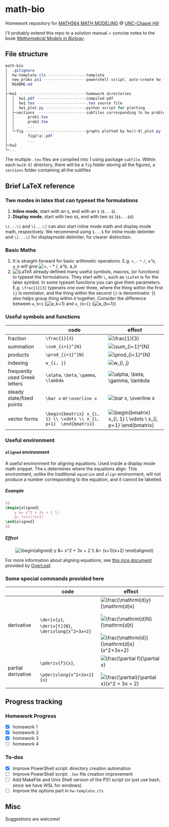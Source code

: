 # math-bio

Homework repository for [MATH564 MATH MODELING](https://www.coursicle.com/unc/courses/MATH/564/) @ [UNC-Chapel Hill](https://www.unc.edu/)

I'll probably extend this repo to a solution manual + concise notes to the book _[Mathematical Models in Biology](https://epubs.siam.org/doi/book/10.1137/1.9780898719147?mobileUi=0%27)_.

## File structure

```PowerShell
math-bio
│  .gitignore
│  hw-template.cls -----------------template
│  new_probs.ps1 -------------------powershell script, auto-create hw folder
│  README.md
│
├─hw1 ------------------------------homework directories
│  │  hw1.pdf ----------------------compiled pdf
│  │  hw1.tex ----------------------.tex source file
│  │  hw1_plot.py ------------------python script for plotting
│  ├─sections ----------------------subfiles corresponding to hw problems
│  │      prob1.tex
│  │      prob2.tex
│  │      ...
│  └─fig ---------------------------graphs plotted by hw[0-9]_plot.py
│         fig2(a).pdf
│         ...
├─hw2
└─...
```

The multiple `.tex` files are compiled into 1 using package `subfile`.
Within each `hw[0-9]` directory, there will be a `fig` folder storing all the figures,
a `sections` folder containing all the subfiles

## Brief LaTeX reference

### Two modes in latex that can typeset the formulations

1. **Inline mode**, start with an `$`, end with an `$` (`$...$`).
2. **Display mode**, start with two `$$`, end with two `$$` (`$$...$$`)

 `\(...\)` and `\[...\]` can also start inline mode math and display mode math, respectively. We recommend using `$...$` for inline mode delimiter and `\[...\]` for displaymode delimiter, for clearer distinction.

### Basic Maths

1. It is straight-forward for basic arithmetic operations. E.g. `+`, `-` `*` `/`, `a^b`, `a_b` will give ![+, - * /, a^b, a_b](https://render.githubusercontent.com/render/math?math=%2B%2C%20-%20*%20%2F%2C%20a%5Eb%2C%20a_b)
2. ![\LaTeX](https://render.githubusercontent.com/render/math?math=%5CLaTeX) already defined many useful symbols, macros, (or functions) to typeset the formulations. They start with `\`, such as `\LaTeX` is for the latex symbol. In some typeset functions you can give them parameters. E.g. `\frac{1}{3}` typesets one over three, where the thing within the first `{}` is nominator, and the thing within the second `{}` is denominator. {} also helps group thing within it together. Consider the difference between `a_b+1` (![a_b+1](https://render.githubusercontent.com/render/math?math=a_b%2B1)) and `a_{b+1}` (![a_{b+1}](https://render.githubusercontent.com/render/math?math=a_%7Bb%2B1%7D))

### Useful symbols and functions

|| code | effect |
| --- | --- | --- |
| fraction | `\frac{1}{3}` | ![\frac{1}{3}](https://render.githubusercontent.com/render/math?math=%5Cfrac%7B1%7D%7B3%7D) |
| summation | `\sum_{i=1}^{N}` | ![\sum_{i=1}^{N}](https://render.githubusercontent.com/render/math?math=%5Csum_%7Bi%3D1%7D%5E%7BN%7D) |
| products | `\prod_{i=1}^{N}` | ![\prod_{i=1}^{N}](https://render.githubusercontent.com/render/math?math=%5Cprod_%7Bi%3D1%7D%5E%7BN%7D) |
| indexing | `w_{i, j}` | ![w_{i, j}](https://render.githubusercontent.com/render/math?math=w_%7Bi%2C%20j%7D) |
| frequently used Greek letters | `\alpha`, `\beta`, `\gamma`, `\lambda` | ![\alpha, \beta, \gamma, \lambda](https://render.githubusercontent.com/render/math?math=%5Calpha%2C%20%5Cbeta%2C%20%5Cgamma%2C%20%5Clambda) |
| steady state/fixed points | `\bar x` or `\overline x` | ![\bar x, \overline x](https://render.githubusercontent.com/render/math?math=%5Cbar%20x%2C%20%5Coverline%20x)|
| vector forms| `\begin{bmatrix} x_{i, 1} \\ \vdots \\ x_{i, p+1}  \end{bmatrix}` | ![\begin{bmatrix} x_{i, 1} \\ \vdots \\ x_{i, p+1} \end{bmatrix}](https://render.githubusercontent.com/render/math?math=%5Cbegin%7Bbmatrix%7D%20x_%7Bi%2C%201%7D%20%5C%5C%20%5Cvdots%20%5C%5C%20x_%7Bi%2C%20p%2B1%7D%20%5Cend%7Bbmatrix%7D) |

### Useful environment

#### `aligned` environment

A useful environment for aligning equations. Used inside a display mode math snippet. The `&` determines where the equations align. This environment, unlike
the traditional `equation` and `align` environment, will not produce a number
corresponding to the equation, and it cannot be labelled.

##### Example

```latex
$$
\begin{aligned}
    y &= x^2 + 3x + 2 \\
    &= (x+1)(x+2)
\end{aligned}
$$
```

##### Effect

<div align="center">
<img alt="\begin{aligned} y &= x^2 + 3x + 2 \\   &= (x+1)(x+2) \end{aligned}" src="https://render.githubusercontent.com/render/math?math=%5Cbegin%7Baligned%7D%20y%20%26%3D%20x%5E2%20%2B%203x%20%2B%202%20%5C%5C%20%20%20%26%3D%20(x%2B1)(x%2B2)%20%5Cend%7Baligned%7D%20">
</div>

For more information about aligning equations, see [this nice document](https://www.overleaf.com/learn/latex/Aligning_equations_with_amsmath) provided by [OverLeaf](https://www.overleaf.com/).

### Some special commands provided here

|| code | effect |
| --- | --- | --- |
| derivative| `\deriv{y}`, <br> `\deriv[t]{N}`, <br>`\derivlong{x^2+3x+2}` | ![\frac{\mathrm{d}y}{\mathrm{d}x}](https://render.githubusercontent.com/render/math?math=%5Cfrac%7B%5Cmathrm%7Bd%7Dy%7D%7B%5Cmathrm%7Bd%7Dx%7D),<br>![\frac{\mathrm{d}N}{\mathrm{d}t}](https://render.githubusercontent.com/render/math?math=%5Cfrac%7B%5Cmathrm%7Bd%7DN%7D%7B%5Cmathrm%7Bd%7Dt%7D),<br>![\frac{\mathrm{d}}{\mathrm{d}x}(x^2+3x+2)](https://render.githubusercontent.com/render/math?math=%5Cfrac%7B%5Cmathrm%7Bd%7D%7D%7B%5Cmathrm%7Bd%7Dx%7D(x%5E2%2B3x%2B2)) |
| partial derivative | `\pderiv{f}{x}`, <br><br>`\pderivlong{x^2+3x+2}{x}`| ![\frac{\partial f}{\partial x}](https://render.githubusercontent.com/render/math?math=%5Cfrac%7B%5Cpartial%20f%7D%7B%5Cpartial%20x%7D), <br>![\frac{\partial}{\partial x}(x^2 + 3x + 2)](https://render.githubusercontent.com/render/math?math=%5Cfrac%7B%5Cpartial%7D%7B%5Cpartial%20x%7D(x%5E2%20%2B%203x%20%2B%202))|

## Progress tracking

### Homework Progress

- [x] homework 1
- [x] homework 2
- [x] homework 3
- [ ] homework 4

### To-dos

- [x] Improve PowerShell script: directory creation automation
- [ ] Improve PowerShell script: `.tex` file creation improvement
- [ ] Add MakeFile and Unix Shell version of the PS1 script (or just use bash, since we have WSL for windows)
- [ ] Improve the options part in `hw-template.cls`

## Misc

Suggestions are welcome!
